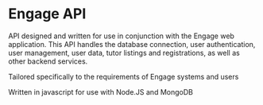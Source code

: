# Engage API

API designed and written for use in conjunction with the Engage web application. This API handles the database connection, user authentication, user management, user data, tutor listings and registrations, as well as other backend services.

Tailored specifically to the requirements of Engage systems and users

Written in javascript for use with Node.JS and MongoDB
